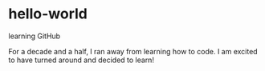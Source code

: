 # hello-world
learning GitHub

For a decade and a half, I ran away from learning how to code. I am excited to have turned around and decided to learn!
